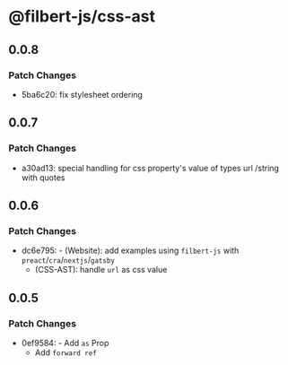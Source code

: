 # @filbert-js/css-ast

## 0.0.8

### Patch Changes

- 5ba6c20: fix stylesheet ordering

## 0.0.7

### Patch Changes

- a30ad13: special handling for css property's value of types url /string with quotes

## 0.0.6

### Patch Changes

- dc6e795: - (Website): add examples using `filbert-js` with `preact`/`cra`/`nextjs`/`gatsby`
  - (CSS-AST): handle `url` as css value

## 0.0.5

### Patch Changes

- 0ef9584: - Add `as` Prop
  - Add `forward ref`
